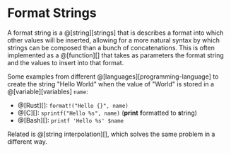 # Format Strings

A format string is a @[string][strings] that is describes a format into which other
values will be inserted, allowing for a more natural syntax by which strings can
be composed than a bunch of concatenations. This is often implemented as a @[function][]
that takes as parameters the format string and the values to insert into that format.

Some examples from different @[languages][programming-language] to create the string
"Hello World" when the value of "World" is stored in a @[variable][variables] `name`:
*   @[Rust][]: `format!("Hello {}", name)`
*   @[C][]: `sprintf("Hello %s", name)` (**print** **f**ormatted to **s**tring)
*   @[Bash][]: `printf 'Hello %s' $name`

Related is @[string interpolation][], which solves the same problem in a different way.
